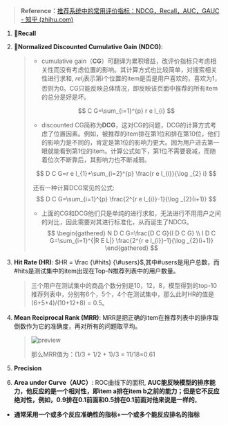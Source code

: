 > **Reference：**[推荐系统中的常用评价指标：NDCG，Recall，AUC，GAUC - 知乎 (zhihu.com)](https://zhuanlan.zhihu.com/p/431704675)

1. 🧡**Recall**

2. 🧡**Normalized Discounted Cumulative Gain (NDCG)**:  

    > * cumulative gain（**CG**）可翻译为累积增益，改评价指标只考虑相关性而没有考虑位置的影响。其计算方式也比较简单，对搜索相关性进行求和, $r e l_{i}$表示第i个位置的item是否是用户喜欢的，喜欢为1，否则为0。CG只能反映总体情况，即反映该页面中推荐的所有item的总分是好是坏。
    >
    > $$
    > C G=\sum_{i=1}^{p} r e l_{i}
    > $$
    >
    > * discounted CG简称为**DCG**，这对CG的问题，DCG的计算方式考虑了位置因素。例如，被推荐的item排在第1位和排在第10位，他们的影响力是不同的，肯定是第1位的影响力更大。因为用户进去第一眼就能看到第1位的item。计算公式如下，第1位不需要衰减，而随着位次不断靠后，其影响力也不断减弱。
    >
    > $$
    > D C G=r e l_{1}+\sum_{i=2}^{p} \frac{r e l_{i}}{\log _{2} i}
    > $$
    >
    > ​		还有一种计算DCG常见的公式:
    > $$
    > D C G=\sum_{i=1}^{p} \frac{2^{r e l_{i}}-1}{\log _{2}(i+1)}
    > $$
    >
    > * 上面的CG和DCG他们只是单纯的进行求和，无法进行不用用户之间的对比，因此需要对其进行标准化，从而诞生了NDCG。
    >     $$
    >     \begin{gathered}
    >     N D C G=\frac{D C G}{I D C G} \\
    >     I D C G=\sum_{i=1}^{|R E L|} \frac{2^{r e l_{i}}-1}{\log _{2}(i+1)}
    >     \end{gathered}
    >     $$

    

3. **Hit Rate (HR)**: $HR = \frac {\#hits} {\#users}$,其中#users是用户总数，而#hits是测试集中的item出现在Top-N推荐列表中的用户数量。

    > 三个用户在测试集中的商品个数分别是10，12，8，模型得到的top-10推荐列表中，分别有6个，5个，4个在测试集中，那么此时HR的值是
    > (6+5+4)/(10+12+8) = 0.5。

4. **Mean Reciprocal Rank (MRR)**: MRR是把正确的item在推荐列表中的排序取倒数作为它的准确度，再对所有的问题取平均。

    > ![preview](https://cdn.jsdelivr.net/gh/Zhangxin98/Note@main/img/202201111947587.png)
    >
    > 那么MRR值为：(1/3 + 1/2 + 1)/3 = 11/18=0.61

5. **Precision**

6. **Area under Curve（AUC）**: ROC曲线下的面积, **AUC能反映模型的排序能力，他反应的是一个相对性，即item a排在item b之前的能力；但是它不反应绝对性，例如，0.9排在0.1前面和0.5排在0.1前面对他来说是一样的**。



* **通常采用一个或多个反应准确性的指标+一个或多个能反应排名的指标**

